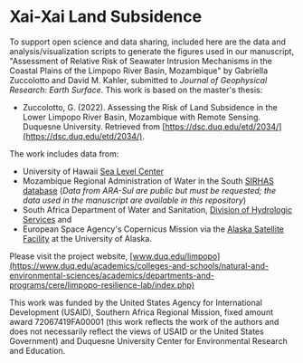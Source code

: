 # Xai-Xai Land Subsidence  

To support open science and data sharing, included here are the data and analysis/visualization scripts to generate the figures used in our manuscript, "Assessment of Relative Risk of Seawater Intrusion Mechanisms in the Coastal Plains of the Limpopo River Basin, Mozambique" by Gabriella Zuccolotto and David M. Kahler, submitted to *Journal of Geophysical Research: Earth Surface*.  This work is based on the master's thesis:  
 - Zuccolotto, G. (2022). Assessing the Risk of Land Subsidence in the Lower Limpopo River Basin, Mozambique with Remote Sensing. Duquesne University. Retrieved from [https://dsc.duq.edu/etd/2034/](https://dsc.duq.edu/etd/2034/).  
 
The work includes data from:  
 - University of Hawaii [Sea Level Center](https://uhslc.soest.hawaii.edu/)  
 - Mozambique Regional Administration of Water in the South [SIRHAS database](https://www.ara-sul.gov.mz/) (*Data from ARA-Sul are public but must be requested; the data used in the manuscript are available in this repository*)  
 - South Africa Department of Water and Sanitation, [Division of Hydrologic Services](https://www.dws.gov.za/Hydrology/) and  
 - European Space Agency's Copernicus Mission via the [Alaska Satellite Facility](https://search.asf.alaska.edu/#/) at the University of Alaska.  

Please visit the project website, [www.duq.edu/limpopo](https://www.duq.edu/academics/colleges-and-schools/natural-and-environmental-sciences/academics/departments-and-programs/cere/limpopo-resilience-lab/index.php)  

This work was funded by the United States Agency for International Development (USAID), Southern Africa Regional Mission, fixed amount award 72067419FA00001 (this work reflects the work of the authors and does not necessarily reflect the views of USAID or the United States Government) and Duquesne University Center for Environmental Research and Education.  
